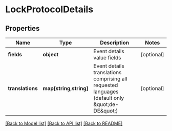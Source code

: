 # LockProtocolDetails

## Properties
Name | Type | Description | Notes
------------ | ------------- | ------------- | -------------
**fields** | **object** | Event details value fields | [optional] 
**translations** | **map[string,string]** | Event details translations comprising all requested languages (default only \&quot;de-DE\&quot;) | [optional] 

[[Back to Model list]](../README.md#documentation-for-models) [[Back to API list]](../README.md#documentation-for-api-endpoints) [[Back to README]](../README.md)



